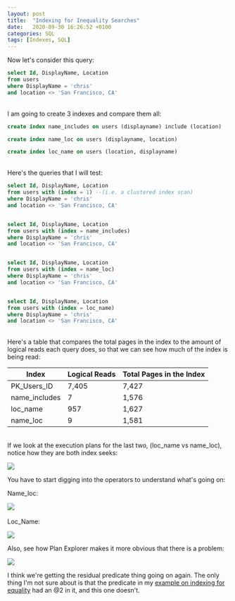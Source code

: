 ```yaml
---
layout: post
title:  "Indexing for Inequality Searches"
date:   2020-09-30 16:26:52 +0100
categories: SQL
tags: [Indexes, SQL]
---
```

Now let's consider this query:

```sql
select Id, DisplayName, Location
from users
where DisplayName = 'chris'
and location <> 'San Francisco, CA'
```
\
I am going to create 3 indexes and compare them all:

```sql
create index name_includes on users (displayname) include (location)

create index name_loc on users (displayname, location)

create index loc_name on users (location, displayname)
```
\
Here's the queries that I will test:
```sql
select Id, DisplayName, Location
from users with (index = 1) --(i.e. a clustered index scan)
where DisplayName = 'chris'
and location <> 'San Francisco, CA'


select Id, DisplayName, Location
from users with (index = name_includes)
where DisplayName = 'chris'
and location <> 'San Francisco, CA'


select Id, DisplayName, Location
from users with (index = name_loc)
where DisplayName = 'chris'
and location <> 'San Francisco, CA'


select Id, DisplayName, Location
from users with (index = loc_name)
where DisplayName = 'chris'
and location <> 'San Francisco, CA'
```
\
Here's a table that compares the total pages in the index to the amount of logical reads each query does, so that we can see how much of the index is being read: 
<!--- https://www.tablesgenerator.com/markdown_tables --->

| Index         | Logical Reads | Total Pages in the Index |
|---------------|---------------|--------------------------|
| PK_Users_ID   | 7,405         | 7,427                    |
| name_includes | 7             | 1,576                    |
| loc_name      | 957           | 1,627                    |
| name_loc      | 9             | 1,581                    |

\
If we look at the execution plans for the last two, (loc_name vs name_loc), notice how they are both index seeks:

![](/notes/images/2020-10-12-13-48-32.png)

You have to start digging into the operators to understand what's going on:

Name_loc:

![](/notes/images/2020-10-14-08-44-01.png)
\
\
Loc_Name:

![](/notes/images/2020-10-12-13-55-02.png)

Also, see how Plan Explorer makes it more obvious that there is a problem:

![](/notes/images/2020-10-14-08-48-23.png)

I think we're getting the residual predicate thing going on again. The only thing I'm not sure about is that the predicate in my [example on indexing for equality](2020-09-29-indexes-equality.md) had an @2 in it, and this one doesn't.